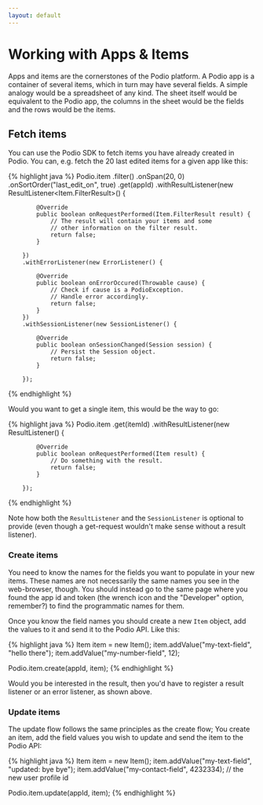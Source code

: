 ```yaml
---
layout: default
---
```

# Working with Apps & Items

Apps and items are the cornerstones of the Podio platform. A Podio app is a container of several items, which in turn may have several fields. A simple analogy would be a spreadsheet of any kind. The sheet itself would be equivalent to the Podio app, the columns in the sheet would be the fields and the rows would be the items.

## Fetch items
You can use the Podio SDK to fetch items you have already created in Podio. You can, e.g. fetch the 20 last edited items for a given app like this:

{% highlight java %}
Podio.item
        .filter()
            .onSpan(20, 0)
            .onSortOrder("last_edit_on", true)
        .get(appId)
        .withResultListener(new ResultListener<Item.FilterResult>() {

            @Override
            public boolean onRequestPerformed(Item.FilterResult result) {
                // The result will contain your items and some
                // other information on the filter result.
                return false;
            }

        })
        .withErrorListener(new ErrorListener() {

            @Override
            public boolean onErrorOccured(Throwable cause) {
                // Check if cause is a PodioException.
                // Handle error accordingly.
                return false;
            }
        })
        .withSessionListener(new SessionListener() {

            @Override
            public boolean onSessionChanged(Session session) {
                // Persist the Session object.
                return false;
            }

        });
{% endhighlight %}

Would you want to get a single item, this would be the way to go:

{% highlight java %}
Podio.item
        .get(itemId)
        .withResultListener(new ResultListener<Item>() {

            @Override
            public boolean onRequestPerformed(Item result) {
                // Do something with the result.
                return false;
            }

        });
{% endhighlight %}

Note how both the `ResultListener` and the `SessionListener` is optional to provide (even though a get-request wouldn't make sense without a result listener).

### Create items ###
You need to know the names for the fields you want to populate in your new items. These names are not necessarily the same names you see in the web-browser, though. You should instead go to the same page where you found the app id and token (the wrench icon and the "Developer" option, remember?) to find the programmatic names for them.

Once you know the field names you should create a new `Item` object, add the values to it and send it to the Podio API. Like this:

{% highlight java %}
Item item = new Item();
item.addValue("my-text-field", "hello there");
item.addValue("my-number-field", 12);

Podio.item.create(appId, item);
{% endhighlight %}

Would you be interested in the result, then you'd have to register a result listener or an error listener, as shown above.

### Update items ###
The update flow follows the same principles as the create flow; You create an item, add the field values you wish to update and send the item to the Podio API:

{% highlight java %}
Item item = new Item();
item.addValue("my-text-field", "updated: bye bye");
item.addValue("my-contact-field", 4232334); // the new user profile id

Podio.item.update(appId, item);
{% endhighlight %}
